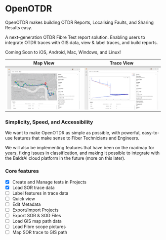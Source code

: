 # OpenOTDR

OpenOTDR makes building OTDR Reports, Localising Faults, and Sharing Results easy.

A next-generation OTDR Fibre Test report solution. Enabling users to integrate OTDR traces with GIS data, view & label traces, and build reports.

Coming Soon to iOS, Android, Mac, Windows, and Linux!

Map View           |  Trace View
:-------------------------:|:-------------------------:
![Map View](./Designs/Map.png) | ![Trace View](./Designs/Trace.png)


### Simplicity, Speed, and Accessibility

We want to make OpenOTDR as simple as possible, with powerful, easy-to-use features that make sense to Fiber Technicians and Engineers.

We will also be implementing features that have been on the roadmap for years, fixing issues in classification, and making it possible to integrate with the BaldrAI cloud platform in the future (more on this later).

### Core features

 - [x] Create and Manage tests in Projects
 - [x] Load SOR trace data
 - [ ] Label features in trace data
 - [ ] Quick view
 - [ ] Edit Metadata
 - [ ] Export/Import Projects
 - [ ] Export SOR & SOD Files
 - [ ] Load GIS map path data
 - [ ] Load Fibre scope pictures
 - [ ] Map SOR trace to GIS path
